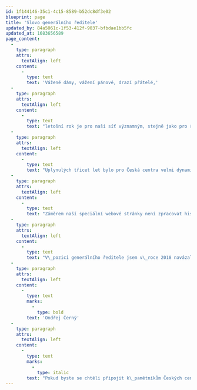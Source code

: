 ```yaml
---
id: 1f144146-35c1-4c15-8589-b52dc8df3e02
blueprint: page
title: 'Slovo generálního ředitele'
updated_by: 84a5061c-1f53-412f-9037-bfbdae1bb5fc
updated_at: 1683656589
page_content:
  -
    type: paragraph
    attrs:
      textAlign: left
    content:
      -
        type: text
        text: 'Vážené dámy, vážení pánové, drazí přátelé,'
  -
    type: paragraph
    attrs:
      textAlign: left
    content:
      -
        type: text
        text: "letošní rok je pro naši síť významným, stejně jako pro řadu dalších organizací a institucí včetně naší samostatné republiky jako takové. Připomínáme si 30 let novodobé historie Českých center, nicméně kulturní zastoupení naší země započalo hlouběji v\_minulosti, kdy vznikala tzv. kulturní a informační střediska socialistického přátelství např. ve Varšavě, Bukurešti, Berlíně nebo Sofii a na jejichž činnost v\_roce 1993 navázala právě Česká centra. Došlo k\_zásadní transformaci činnosti a rozšíření sítě v 90. letech do západní Evropy a severní Ameriky a po roce 2000 také např. do východní Asie. V\_současné době jsme přítomni v\_26 světových metropolích, na 4 kontinentech včetně aktuálně nejnovějšího centra v\_africké Káhiře. "
  -
    type: paragraph
    attrs:
      textAlign: left
    content:
      -
        type: text
        text: "Uplynulých třicet let bylo pro Česká centra velmi dynamických. Bylo potřeba nastavit vlastní stabilní systém fungování, ale zároveň reagovat na výzvy, které přirozeně provázely a provázejí vývoj naší země i celého současného světa. Zásadními okamžiky pro nás bylo jak samotné rozdělení republiky, které nasměrovalo naši činnost, tak posléze vstup do NATO, EU včetně jejího již druhého předsednictví v\_nedávné době, ale i nepředvídatelných událostí posledních let v\_podobě pandemie nebo válečná agrese. "
  -
    type: paragraph
    attrs:
      textAlign: left
    content:
      -
        type: text
        text: "Záměrem naší speciální webové stránky není zpracovat historická fakta a data, ale prostřednictvím vybraných dokumentů, mediálních výstupů, původních rozhovorů nebo autentických vzpomínek daných aktérů připomenout význam kulturní reprezentace naší země i vše, co k\_jejímu úspěšnému naplňování navzdory výzvám doby minulé i současné vedlo. "
  -
    type: paragraph
    attrs:
      textAlign: left
    content:
      -
        type: text
        text: "V\_pozici generálního ředitele jsem v\_roce 2018 navázal na práci svých 10 předchůdců a jednotlivé pobočky v\_zahraničí vedlo a koordinovalo do této doby téměř 200 kolegů a kolegyň, kteří připravili přes padesát tisíc prezentací české kultury ve světě. Všem jim, ale také umělcům, kreativcům, institucím a dalším partnerům patří za uplynulých 30 let spolupráce velký dík. Do budoucna bych síti Českých center přál stabilní zázemí a nadšený a zapálený tým, který je hrdý na své Česko."
  -
    type: paragraph
    attrs:
      textAlign: left
    content:
      -
        type: text
        marks:
          -
            type: bold
        text: 'Ondřej Černý'
  -
    type: paragraph
    attrs:
      textAlign: left
    content:
      -
        type: text
        marks:
          -
            type: italic
        text: "Pokud byste se chtěli připojit k\_pamětníkům Českých center, rádi uvítáme Vaše vzpomínky na akce – fotografie, videa i další materiály a zapracujeme do naší webové mozaiky. Děkujeme."
---
```

